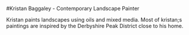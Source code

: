 #Kristan Baggaley - Contemporary Landscape Painter

Kristan paints landscapes using oils and mixed media. Most of kristan;s paintings are inspired by the Derbyshire Peak District close to his home. 
